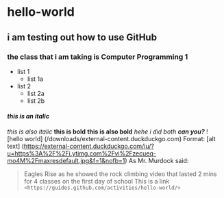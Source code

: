 # hello-world
## i am testing out how to use GitHub
### the class that i am taking is Computer Programming 1
* list 1
  * list 1a
* list 2 
  * list 2a
  * list 2b
#### *this is an italic*
_this is also italic_
**this is bold**
__this is also bold__
_hehe i did *both* **can you?**_
! [hello world] (/downloads/external-content.duckduckgo.com)
Format: [alt text] (https://external-content.duckduckgo.com/iu/?u=https%3A%2F%2Fi.ytimg.com%2Fvi%2Fzecueq-mo4M%2Fmaxresdefault.jpg&f=1&nofb=1)
As Mr. Murdock said:
> Eagles Rise
as he showed the rock climbing video that lasted 2 mins for 4 classes on the first day of school
This is a link `<https://guides.github.com/activities/hello-world/>`
